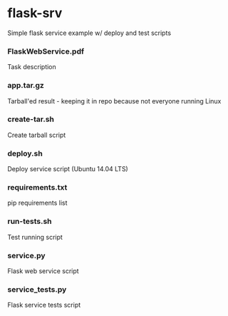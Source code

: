 # flask-srv
Simple flask service example w/ deploy and test scripts

### FlaskWebService.pdf
Task description

### app.tar.gz
Tarball'ed result - keeping it in repo because not everyone running Linux

### create-tar.sh
Create tarball script

### deploy.sh
Deploy service script (Ubuntu 14.04 LTS)

### requirements.txt
pip requirements list

### run-tests.sh
Test running script

### service.py
Flask web service script

### service_tests.py
Flask service tests script